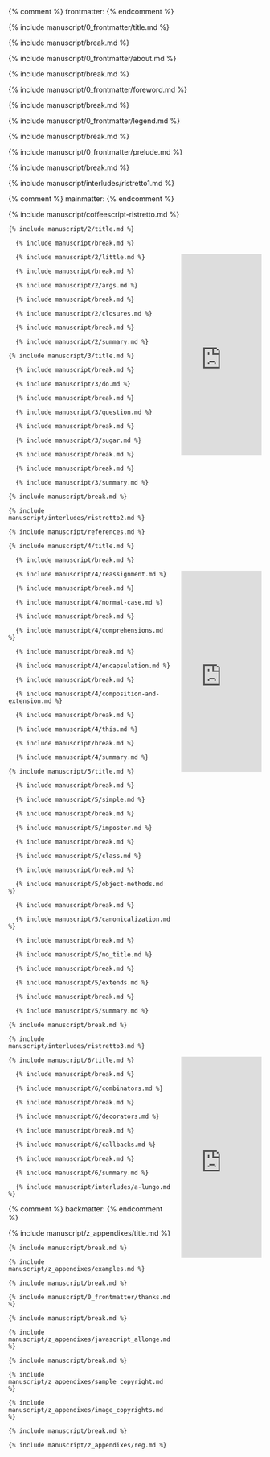 {% comment %} frontmatter: {% endcomment %}

  {% include manuscript/0_frontmatter/title.md %}

  {% include manuscript/break.md %}

  {% include manuscript/0_frontmatter/about.md %}

  {% include manuscript/break.md %}

  {% include manuscript/0_frontmatter/foreword.md %}

  {% include manuscript/break.md %}

  {% include manuscript/0_frontmatter/legend.md %}

  {% include manuscript/break.md %}

  {% include manuscript/0_frontmatter/prelude.md %}

  {% include manuscript/break.md %}

  {% include manuscript/interludes/ristretto1.md %}

{% comment %} mainmatter: {% endcomment %}

  {% include manuscript/coffeescript-ristretto.md %}

    {% include manuscript/2/title.md %}

      {% include manuscript/break.md %}

<iframe style="float:right;margin-left:20px;margin-bottom:20px;" width="160" height="400" src="https://leanpub.com/coffeescript-ristretto/embed" frameborder="0" allowtransparency="true"></iframe>

      {% include manuscript/2/little.md %}

      {% include manuscript/break.md %}

      {% include manuscript/2/args.md %}

      {% include manuscript/break.md %}

      {% include manuscript/2/closures.md %}

      {% include manuscript/break.md %}

      {% include manuscript/2/summary.md %}

    {% include manuscript/3/title.md %}

      {% include manuscript/break.md %}

      {% include manuscript/3/do.md %}

      {% include manuscript/break.md %}

      {% include manuscript/3/question.md %}

      {% include manuscript/break.md %}

      {% include manuscript/3/sugar.md %}

      {% include manuscript/break.md %}

      {% include manuscript/break.md %}

      {% include manuscript/3/summary.md %}

    {% include manuscript/break.md %}

    {% include manuscript/interludes/ristretto2.md %}

    {% include manuscript/references.md %}

    {% include manuscript/4/title.md %}

      {% include manuscript/break.md %}

<iframe style="float:right;margin-left:20px;margin-bottom:20px;" width="160" height="400" src="https://leanpub.com/javascript-allonge/embed" frameborder="0" allowtransparency="true"></iframe>

      {% include manuscript/4/reassignment.md %}

      {% include manuscript/break.md %}

      {% include manuscript/4/normal-case.md %}

      {% include manuscript/break.md %}

      {% include manuscript/4/comprehensions.md %}

      {% include manuscript/break.md %}

      {% include manuscript/4/encapsulation.md %}

      {% include manuscript/break.md %}

      {% include manuscript/4/composition-and-extension.md %}

      {% include manuscript/break.md %}

      {% include manuscript/4/this.md %}

      {% include manuscript/break.md %}

      {% include manuscript/4/summary.md %}

    {% include manuscript/5/title.md %}

      {% include manuscript/break.md %}

      {% include manuscript/5/simple.md %}

      {% include manuscript/break.md %}

      {% include manuscript/5/impostor.md %}

      {% include manuscript/break.md %}

      {% include manuscript/5/class.md %}

      {% include manuscript/break.md %}

      {% include manuscript/5/object-methods.md %}

      {% include manuscript/break.md %}

      {% include manuscript/5/canonicalization.md %}

      {% include manuscript/break.md %}

      {% include manuscript/5/no_title.md %}

      {% include manuscript/break.md %}

      {% include manuscript/5/extends.md %}

      {% include manuscript/break.md %}

      {% include manuscript/5/summary.md %}

    {% include manuscript/break.md %}

    {% include manuscript/interludes/ristretto3.md %}

<iframe style="float:right;margin-left:20px;margin-bottom:20px;" width="160" height="400" src="https://leanpub.com/combinators/embed" frameborder="0" allowtransparency="true"></iframe>

    {% include manuscript/6/title.md %}

      {% include manuscript/break.md %}

      {% include manuscript/6/combinators.md %}

      {% include manuscript/break.md %}

      {% include manuscript/6/decorators.md %}

      {% include manuscript/break.md %}

      {% include manuscript/6/callbacks.md %}

      {% include manuscript/break.md %}

      {% include manuscript/6/summary.md %}

      {% include manuscript/interludes/a-lungo.md %}

{% comment %} backmatter: {% endcomment %}

  {% include manuscript/z_appendixes/title.md %}

    {% include manuscript/break.md %}

    {% include manuscript/z_appendixes/examples.md %}

    {% include manuscript/break.md %}

    {% include manuscript/0_frontmatter/thanks.md %}

    {% include manuscript/break.md %}

    {% include manuscript/z_appendixes/javascript_allonge.md %}

    {% include manuscript/break.md %}

    {% include manuscript/z_appendixes/sample_copyright.md %}

    {% include manuscript/z_appendixes/image_copyrights.md %}

    {% include manuscript/break.md %}

    {% include manuscript/z_appendixes/reg.md %}